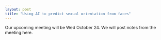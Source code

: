 ```yaml
---
layout: post
title: "Using AI to predict sexual orientation from faces"
---
```


Our upcoming meeting will be Wed October 24. We will post notes from the meeting here.